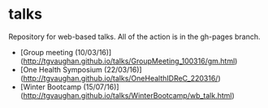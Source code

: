 # talks
Repository for web-based talks.  All of the action is in the gh-pages branch.

* [Group meeting (10/03/16)] (http://tgvaughan.github.io/talks/GroupMeeting_100316/gm.html)
* [One Health Symposium (22/03/16)] (http://tgvaughan.github.io/talks/OneHealthIDReC_220316/)
* [Winter Bootcamp (15/07/16)] (http://tgvaughan.github.io/talks/WinterBootcamp/wb_talk.html)
